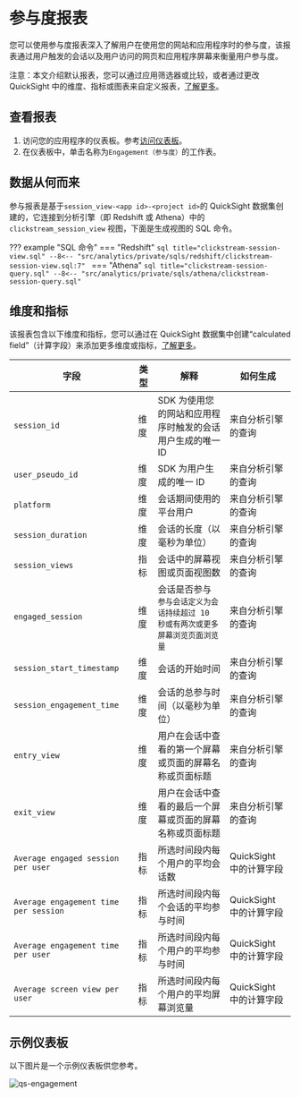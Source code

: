 # 参与度报表

您可以使用参与度报表深入了解用户在使用您的网站和应用程序时的参与度，该报表通过用户触发的会话以及用户访问的网页和应用程序屏幕来衡量用户参与度。

注意：本文介绍默认报表，您可以通过应用筛选器或比较，或者通过更改 QuickSight 中的维度、指标或图表来自定义报表，[了解更多](https://docs.aws.amazon.com/quicksight/latest/user/working-with-visuals.html)。


## 查看报表
1. 访问您的应用程序的仪表板。参考[访问仪表板](index.md)。
2. 在仪表板中，单击名称为`Engagement（参与度）`的工作表。

## 数据从何而来

参与报表是基于`session_view-<app id>-<project id>`的 QuickSight 数据集创建的，它连接到分析引擎（即 Redshift 或 Athena）中的 `clickstream_session_view` 视图，下面是生成视图的 SQL 命令。

??? example "SQL 命令"
    === "Redshift"
        ```sql title="clickstream-session-view.sql"
        --8<-- "src/analytics/private/sqls/redshift/clickstream-session-view.sql:7"
        ```
    === "Athena"
        ```sql title="clickstream-session-query.sql"
        --8<-- "src/analytics/private/sqls/athena/clickstream-session-query.sql"
        ```

## 维度和指标
该报表包含以下维度和指标，您可以通过在 QuickSight 数据集中创建“calculated field”（计算字段）来添加更多维度或指标，[了解更多](https://docs.aws.amazon.com/quicksight/latest/user/adding-a-calculated-field-analysis.html)。

| 字段                            | 类型  | 解释                            | 如何生成      |
|-------------------------------|-----|-------------------------------|-----------|
|`session_id`| 维度  | SDK 为使用您的网站和应用程序时触发的会话用户生成的唯一 ID | 来自分析引擎的查询|
|`user_pseudo_id`| 维度  | SDK 为用户生成的唯一 ID | 来自分析引擎的查询|
|`platform`| 维度  | 会话期间使用的平台用户 | 来自分析引擎的查询|
|`session_duration`| 维度  | 会话的长度（以毫秒为单位）| 来自分析引擎的查询|
|`session_views`| 指标  | 会话中的屏幕视图或页面视图数 | 来自分析引擎的查询|
|`engaged_session`| 维度  | 会话是否参与 </br>`参与会话定义为会话持续超过 10 秒或有两次或更多屏幕浏览页面浏览量` | 来自分析引擎的查询|
|`session_start_timestamp`| 维度  | 会话的开始时间 | 来自分析引擎的查询|
|`session_engagement_time`| 维度  | 会话的总参与时间（以毫秒为单位）| 来自分析引擎的查询|
|`entry_view`| 维度  | 用户在会话中查看的第一个屏幕或页面的屏幕名称或页面标题 | 来自分析引擎的查询|
|`exit_view`| 维度  | 用户在会话中查看的最后一个屏幕或页面的屏幕名称或页面标题 | 来自分析引擎的查询|
|`Average engaged session per user`| 指标  | 所选时间段内每个用户的平均会话数 | QuickSight 中的计算字段|
|`Average engagement time per session`| 指标  | 所选时间段内每个会话的平均参与时间 | QuickSight 中的计算字段|
|`Average engagement time per user`| 指标  | 所选时间段内每个用户的平均参与时间 | QuickSight 中的计算字段|
|`Average screen view per user`| 指标  | 所选时间段内每个用户的平均屏幕浏览量 | QuickSight 中的计算字段|


## 示例仪表板
以下图片是一个示例仪表板供您参考。

![qs-engagement](../images/dashboard/engagement.jpg)